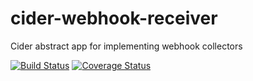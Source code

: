 cider-webhook-receiver
======================

Cider abstract app for implementing webhook collectors

[![Build
Status](https://drone.io/github.com/salsita-cider/cider-webhook-receiver/status.png)](https://drone.io/github.com/salsita-cider/cider-webhook-receiver/latest) [![Coverage Status](https://coveralls.io/repos/salsita-cider/cider-webhook-receiver/badge.png)](https://coveralls.io/r/salsita-cider/cider-webhook-receiver)
